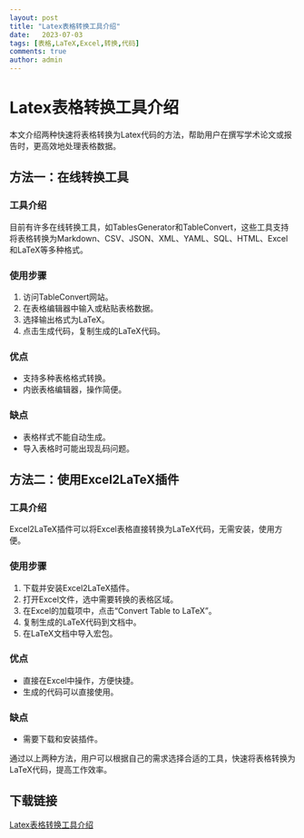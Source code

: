 ```yaml
---
layout: post
title: "Latex表格转换工具介绍"
date:   2023-07-03
tags: [表格,LaTeX,Excel,转换,代码]
comments: true
author: admin
---
```

# Latex表格转换工具介绍

本文介绍两种快速将表格转换为Latex代码的方法，帮助用户在撰写学术论文或报告时，更高效地处理表格数据。

## 方法一：在线转换工具

### 工具介绍
目前有许多在线转换工具，如TablesGenerator和TableConvert，这些工具支持将表格转换为Markdown、CSV、JSON、XML、YAML、SQL、HTML、Excel和LaTeX等多种格式。

### 使用步骤
1. 访问TableConvert网站。
2. 在表格编辑器中输入或粘贴表格数据。
3. 选择输出格式为LaTeX。
4. 点击生成代码，复制生成的LaTeX代码。

### 优点
- 支持多种表格格式转换。
- 内嵌表格编辑器，操作简便。

### 缺点
- 表格样式不能自动生成。
- 导入表格时可能出现乱码问题。

## 方法二：使用Excel2LaTeX插件

### 工具介绍
Excel2LaTeX插件可以将Excel表格直接转换为LaTeX代码，无需安装，使用方便。

### 使用步骤
1. 下载并安装Excel2LaTeX插件。
2. 打开Excel文件，选中需要转换的表格区域。
3. 在Excel的加载项中，点击“Convert Table to LaTeX”。
4. 复制生成的LaTeX代码到文档中。
5. 在LaTeX文档中导入宏包。

### 优点
- 直接在Excel中操作，方便快捷。
- 生成的代码可以直接使用。

### 缺点
- 需要下载和安装插件。

通过以上两种方法，用户可以根据自己的需求选择合适的工具，快速将表格转换为LaTeX代码，提高工作效率。

## 下载链接

[Latex表格转换工具介绍](https://pan.quark.cn/s/b50df81c3c38)